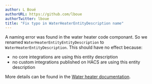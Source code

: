 ```yaml
---
author: L Boué
authorURL: https://github.com/lboue
authorTwitter: lboue
title: "Fix typo in WaterHeaterEntityDescription name"
---
```


A naming error was found in the water heater code componant. So we renamed `WaterHeaterEntityEntityDescription` to `WaterHeaterEntityDescription`.
This should have no effect because:
- no core integrations are using this entity description
- no custom integrations published on HACS are using this entity description

More details can be found in the [Water heater documentation](/docs/core/entity/water-heater).
